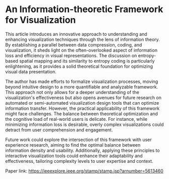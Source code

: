 An Information-theoretic Framework for Visualization
===
This article introduces an innovative approach to understanding and enhancing visualization techniques through the lens of information theory. By establishing a parallel between data compression, coding, and visualization, it sheds light on the often-overlooked aspect of information loss and efficiency in visual representations. The discussion on entropy-based spatial mapping and its similarity to entropy coding is particularly enlightening, as it provides a solid theoretical foundation for optimizing visual data presentation.

The author has made efforts to formalize visualization processes, moving beyond intuitive design to a more quantifiable and analyzable framework. This approach not only allows for a deeper understanding of the visualization's effectiveness but also opens avenues for future research on automated or semi-automated visualization design tools that can optimize information transfer. However, the practical applicability of this framework might face challenges. The balance between theoretical optimization and the cognitive load of real-world users is delicate. For instance, while minimizing information loss is desirable, overly complex visualizations could detract from user comprehension and engagement.

Future work could explore the intersection of this framework with user experience research, aiming to find the optimal balance between information density and usability. Additionally, applying these principles to interactive visualization tools could enhance their adaptability and effectiveness, tailoring complexity levels to user expertise and context.

Paper link: https://ieeexplore.ieee.org/stamp/stamp.jsp?arnumber=5613460
